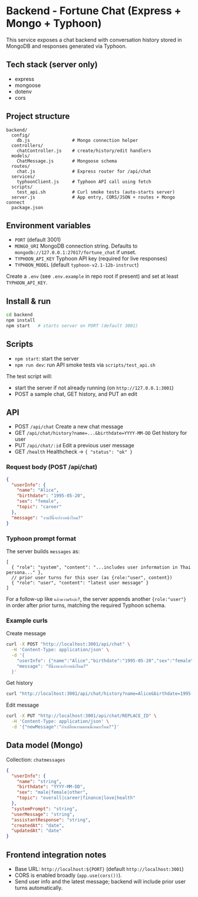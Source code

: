 # Backend - Fortune Chat (Express + Mongo + Typhoon)

This service exposes a chat backend with conversation history stored in MongoDB and responses generated via Typhoon.

## Tech stack (server only)

- express
- mongoose
- dotenv
- cors

## Project structure

```
backend/
  config/
    db.js                # Mongo connection helper
  controllers/
    chatController.js    # create/history/edit handlers
  models/
    ChatMessage.js       # Mongoose schema
  routes/
    chat.js              # Express router for /api/chat
  services/
    typhoonClient.js     # Typhoon API call using fetch
  scripts/
    test_api.sh          # Curl smoke tests (auto-starts server)
  server.js              # App entry, CORS/JSON + routes + Mongo connect
  package.json
```

## Environment variables

- `PORT` (default 3001)
- `MONGO_URI` MongoDB connection string. Defaults to `mongodb://127.0.0.1:27017/fortune_chat` if unset.
- `TYPHOON_API_KEY` Typhoon API key (required for live responses)
- `TYPHOON_MODEL` (default `typhoon-v2.1-12b-instruct`)

Create a `.env` (see `.env.example` in repo root if present) and set at least `TYPHOON_API_KEY`.

## Install & run

```bash
cd backend
npm install
npm start   # starts server on PORT (default 3001)
```

## Scripts

- `npm start`: start the server
- `npm run dev`: run API smoke tests via `scripts/test_api.sh`

The test script will:
- start the server if not already running (on `http://127.0.0.1:3001`)
- POST a sample chat, GET history, and PUT an edit

## API

- POST `/api/chat` Create a new chat message
- GET `/api/chat/history?name=...&birthdate=YYYY-MM-DD` Get history for user
- PUT `/api/chat/:id` Edit a previous user message
- GET `/health` Healthcheck → `{ "status": "ok" }`

### Request body (POST /api/chat)

```json
{
  "userInfo": {
    "name": "Alice",
    "birthdate": "1995-05-20",
    "sex": "female",
    "topic": "career"
  },
  "message": "งานปีนี้จะก้าวหน้าไหม?"
}
```

### Typhoon prompt format

The server builds `messages` as:

```
[
  { "role": "system", "content": "...includes user information in Thai persona..." },
  // prior user turns for this user (as {role:"user", content})
  { "role": "user", "content": "latest user message" }
]
```

For a follow-up like `แล้วความรักล่ะ?`, the server appends another `{role:"user"}` in order after prior turns, matching the required Typhoon schema.

### Example curls

Create message
```bash
curl -X POST "http://localhost:3001/api/chat" \
  -H 'Content-Type: application/json' \
  -d '{
    "userInfo": {"name":"Alice","birthdate":"1995-05-20","sex":"female","topic":"career"},
    "message": "ปีนี้งานจะก้าวหน้าไหม?"
  }'
```

Get history
```bash
curl "http://localhost:3001/api/chat/history?name=Alice&birthdate=1995-05-20"
```

Edit message
```bash
curl -X PUT "http://localhost:3001/api/chat/REPLACE_ID" \
  -H 'Content-Type: application/json' \
  -d '{"newMessage":"ถ้าเปลี่ยนงานตอนนี้เหมาะไหม?"}'
```

## Data model (Mongo)

Collection: `chatmessages`

```json
{
  "userInfo": {
    "name": "string",
    "birthdate": "YYYY-MM-DD",
    "sex": "male|female|other",
    "topic": "overall|career|finance|love|health"
  },
  "systemPrompt": "string",
  "userMessage": "string",
  "assistantResponse": "string",
  "createdAt": "date",
  "updatedAt": "date"
}
```

## Frontend integration notes

- Base URL: `http://localhost:${PORT}` (default `http://localhost:3001`)
- CORS is enabled broadly (`app.use(cors())`).
- Send user info and the latest message; backend will include prior user turns automatically.
